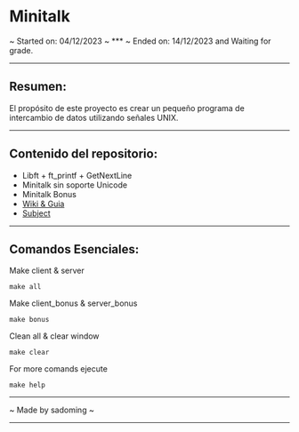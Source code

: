 # Minitalk

~ Started on: 04/12/2023 ~ *** ~ Ended on: 14/12/2023 and Waiting for grade.

***
## Resumen: 
El propósito de este proyecto es crear un pequeño programa de intercambio de
datos utilizando señales UNIX.

***
## Contenido del repositorio:
- Libft + ft_printf + GetNextLine
- Minitalk sin soporte Unicode
- Minitalk Bonus
- [Wiki & Guia](https://github.com/Sulig/Minitalk/wiki)
- [Subject](https://github.com/Sulig/Minitalk/blob/master/Minitalk.pdf)

***
## Comandos Esenciales:

Make client & server

    make all

Make client_bonus & server_bonus

    make bonus


Clean all & clear window

    make clear

For more comands ejecute

    make help

***
~ Made by sadoming ~ 
***
